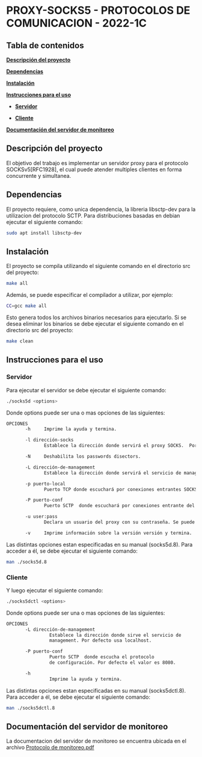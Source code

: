 # PROXY-SOCKS5 - PROTOCOLOS DE COMUNICACION - 2022-1C

## Tabla de contenidos

[**Descripción del proyecto**](#descripcion)

[**Dependencias**](#dependencias)

[**Instalación**](#instalacion)

[**Instrucciones para el uso**](#instrucciones)

 * [**Servidor**](#server)
 
 * [**Cliente**](#client)
  
[**Documentación del servidor de monitoreo**](#mng-doc)

<a name="descripcion"></a>
## Descripción del proyecto
El objetivo del trabajo es implementar un servidor proxy para el protocolo SOCKSv5[RFC1928], el cual puede atender multiples clientes en forma concurrente y simultanea.

<a name="dependencias"></a>
## Dependencias
El proyecto requiere, como unica dependencia, la libreria libsctp-dev para la utilizacion del protocolo SCTP. Para distribuciones basadas en debian ejecutar el siguiente comando:
```bash
sudo apt install libsctp-dev
```

<a name="instalacion"></a>
## Instalación
El proyecto se compila utilizando el siguiente comando en el directorio src del proyecto:
```bash
make all
```

Además, se puede especificar el compilador a utilizar, por ejemplo:
```bash
CC=gcc make all 
```

Esto genera todos los archivos binarios necesarios para ejecutarlo.
Si se desea eliminar los binarios se debe ejecutar el siguiente comando en el directorio src del proyecto:
```bash
make clean
```

<a name="instrucciones"></a>
## Instrucciones para el uso
<a name="server"></a>
### Servidor
Para ejecutar el servidor se debe ejecutar el siguiente comando:
```bash
./socks5d <options>
```
Donde options puede ser una o mas opciones de las siguientes:
```bash
OPCIONES
       -h     Imprime la ayuda y termina.

       -l dirección-socks
              Establece la dirección donde servirá el proxy SOCKS.  Por defecto escucha en todas las interfaces.

       -N     Deshabilita los passwords disectors.

       -L dirección-de-management
              Establece la dirección donde servirá el servicio de management. Por defecto escucha únicamente en loopback.

       -p puerto-local
              Puerto TCP donde escuchará por conexiones entrantes SOCKS.  Por defecto el valor es 1080.

       -P puerto-conf
              Puerto SCTP  donde escuchará por conexiones entrante del protocolo de configuración. Por defecto el valor es 8080.

       -u user:pass
              Declara un usuario del proxy con su contraseña. Se puede utilizar hasta 10 veces.

       -v     Imprime información sobre la versión versión y termina.
```
Las distintas opciones estan especificadas en su manual (socks5d.8). Para acceder a él, se debe ejecutar el siguiente comando:
```bash
man ./socks5d.8
```

### Cliente
Y luego ejecutar el siguiente comando:
```bash
./socks5dctl <options>
```
Donde options puede ser una o mas opciones de las siguientes:
```bash
OPCIONES
       -L dirección-de-management
                Establece la dirección donde sirve el servicio de
                management. Por defecto usa localhost.

       -P puerto-conf
                Puerto SCTP  donde escucha el protocolo
                de configuración. Por defecto el valor es 8080.

       -h
                Imprime la ayuda y termina.
```
Las distintas opciones estan especificadas en su manual (socks5dctl.8). Para acceder a él, se debe ejecutar el siguiente comando:
```bash
man ./socks5dctl.8
```

<a name="mng-doc"></a>
## Documentación del servidor de monitoreo
La documentacion del servidor de monitoreo se encuentra ubicada en el archivo [Protocolo de monitoreo.pdf](https://github.com/lusegomez/TPE-PC-2022/blob/main/Protocolo%20de%20monitoreo.pdf)
